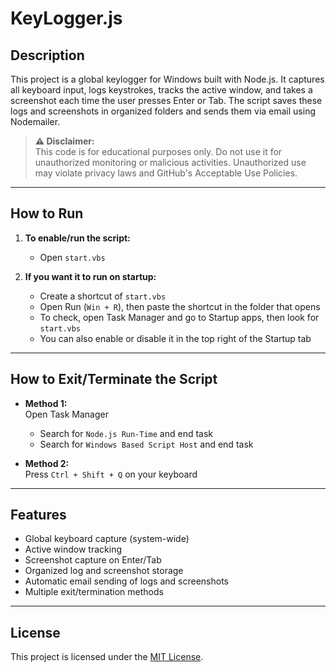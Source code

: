 # KeyLogger.js

## Description

This project is a global keylogger for Windows built with Node.js. It captures all keyboard input, logs keystrokes, tracks the active window, and takes a screenshot each time the user presses Enter or Tab. The script saves these logs and screenshots in organized folders and sends them via email using Nodemailer.

> **⚠️ Disclaimer:**  
> This code is for educational purposes only. Do not use it for unauthorized monitoring or malicious activities. Unauthorized use may violate privacy laws and GitHub's Acceptable Use Policies.

---

## How to Run

1. **To enable/run the script:**
    - Open `start.vbs`

2. **If you want it to run on startup:**
    - Create a shortcut of `start.vbs`
    - Open Run (`Win + R`), then paste the shortcut in the folder that opens
    - To check, open Task Manager and go to Startup apps, then look for `start.vbs`
    - You can also enable or disable it in the top right of the Startup tab

---

## How to Exit/Terminate the Script

- **Method 1:**  
  Open Task Manager  
  - Search for `Node.js Run-Time` and end task  
  - Search for `Windows Based Script Host` and end task

- **Method 2:**  
  Press `Ctrl + Shift + Q` on your keyboard

---

## Features

- Global keyboard capture (system-wide)
- Active window tracking
- Screenshot capture on Enter/Tab
- Organized log and screenshot storage
- Automatic email sending of logs and screenshots
- Multiple exit/termination methods

---

## License

This project is licensed under the [MIT License](LICENSE).
